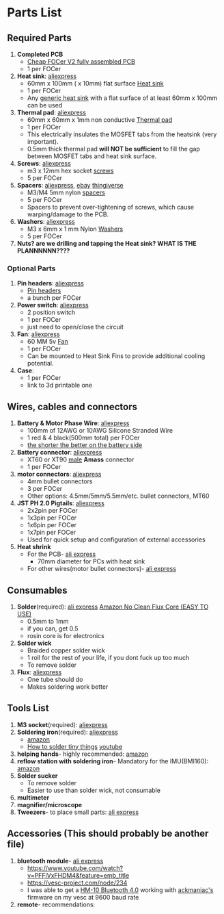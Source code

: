 # Parts List
## Required Parts
1. **Completed PCB**
    * [Cheap FOCer V2 fully assembled PCB](../orderingGuide/readme.md)
    * 1 per FOCer
3. **Heat sink**: [aliexpress](https://www.aliexpress.com/item/32951112852.html)
    * 60mm x 100mm ( x 10mm) flat surface [Heat sink](./images/heatSink.jpeg) 
    * 1 per FOCer
    * Any [generic heat sink](./images/heatSink.jpeg) with a flat surface of at least 60mm x 100mm can be used
4. **Thermal pad**: [aliexpress](https://www.aliexpress.com/item/32810504639.html)
    * 60mm x 60mm x 1mm non conductive [Thermal pad](./images/thermalPad.jpeg)
    * 1 per FOCer
    * This electrically insulates the MOSFET tabs from the heatsink (very important).
    * 0.5mm thick thermal pad **will NOT be sufficient** to fill the gap between MOSFET tabs and heat sink surface.
5. **Screws**: [aliexpress](https://www.aliexpress.com/item/32810872544.html)
    * m3 x 12mm hex socket [screws](./images/screws.jpeg)
    * 5 per FOCer
1. **Spacers**: [aliexpress](https://www.aliexpress.com/item/33047891996.html),  [ebay](https://www.ebay.com/itm/OD7-5mm-Nylon-Round-Spacer-Standoff-For-M3-thread-Screw-Blot-QTY50/183743008473) [thingiverse](https://www.thingiverse.com/thing:2876367)
    * M3/M4 5mm nylon [spacers](./images/spacers.jpeg)
    * 5 per FOCer
    * Spacers to prevent over-tightening of screws, which cause warping/damage to the PCB.
1. **Washers**: [aliexpress](https://www.aliexpress.com/item/33021883302.html)
    * M3 x 6mm x 1 mm Nylon [Washers](./images/washers.jpeg) 
    * 5 per FOCer
1. **Nuts? are we drilling and tapping the Heat sink? WHAT IS THE PLANNNNNN????**

### Optional Parts
1. **Pin headers**:  [aliexpress](https://www.aliexpress.com/item/4000909558952.html)
    * [Pin headers](pinHeaders.png)
    * a bunch per FOCer
1. **Power switch**: [aliexpress](https://www.aliexpress.com/item/4000358463924.html)
    * 2 position switch
    * 1 per FOCer
    * just need to open/close the circuit
1. **Fan**: [aliexpress](https://www.aliexpress.com/item/32571979071.html)
    * 60 MM 5v [Fan](./images/fan.jpeg)
    * 1 per FOCer
    * Can be mounted to Heat Sink Fins to provide additional cooling potential. 
5. **Case**:
    * 1 per FOCer
    * link to 3d printable one

## Wires, cables and connectors
1. **Battery & Motor Phase Wire**: [aliexpress](https://www.aliexpress.com/item/33057076463.html)
    * 100mm of 12AWG or 10AWG Silicone Stranded Wire
    * 1 red & 4 black(500mm total) per FOCer
    * [the shorter the better on the battery side](https://www.youtube.com/watch?v=54bb9zpDdZU)
2. **Battery connector**: [aliexpress](https://www.aliexpress.com/item/32546847748.html)
    * XT60 or XT90 [male](./images/xt90MvF.jpg) **Amass** connector
    * 1 per FOCer
3. **motor connectors**: [aliexpress](https://www.aliexpress.com/item/32926203705.html)
    * 4mm bullet connectors 
    * 3 per FOCer
     * Other options: 4.5mm/5mm/5.5mm/etc. bullet connectors, MT60
1. **JST PH 2.0 Pigtails**: [aliexpress](https://www.aliexpress.com/item/32733307616.html)
    * 2x2pin per FOCer
    * 1x3pin per FOCer
    * 1x6pin per FOCer
    * 1x7pin per FOCer
    * Used for quick setup and configuration of external accessories
1. **Heat shrink**
    * For the PCB- [ali express](https://a.aliexpress.com/_dUNLfKc)
        - 70mm diameter for PCs with heat sink 
    * For other wires(motor bullet connectors)- [ali express](https://www.aliexpress.com/item/33008449230.html)

## Consumables
1. **Solder**(required): [ali express](https://www.aliexpress.com/item/32946643268.html) [Amazon No Clean Flux Core (EASY TO USE)](https://www.amazon.com/MG-Chemicals-Leaded-Solder-Pocket/dp/B072JQ1N4G)
    * 0.5mm to 1mm
    * if you can, get 0.5
    * rosin core is for electronics
1. **Solder wick**
    * Braided copper solder wick
    * 1 roll for the rest of your life, if you dont fuck up too much
    * To remove solder
3. **Flux**: [aliexpress](https://www.aliexpress.com/item/32828595199.html)
    * One tube should do
    * Makes soldering work better 

## Tools List
1. **M3 socket**(required): [aliexpress](https://www.aliexpress.com/item/32676647238.html)
1. **Soldering iron**(required): [aliexpress](https://www.aliexpress.com/item/4000019437594.html)
    * [amazon](https://www.amazon.com/X-Tronic-3020-XTS-Digital-Display-Soldering/dp/B01DGZFSNE)
    * [How to solder tiny things](https://www.overclockers.com/how-to-solder-tiny-things/) [youtube](https://youtu.be/b9FC9fAlfQE)
1. **helping hands**- highly recommended: [amazon](https://www.amazon.com/gp/product/B078N9DPQ5)
1.  **reflow station with soldering iron**- Mandatory for the IMU(BMI160): [amazon](https://www.amazon.com/Flexzion-Digital-Soldering-Station-Desoldering/dp/B0154G4A28)
1. **Solder sucker** 
    * To remove solder
    * Easier to use than solder wick, not consumable
1. **multimeter**
1. **magnifier/microscope**
1. **Tweezers**- to place small parts: [ali express](https://aliexpress.com/item/33019151832.html)

## Accessories (This should probably be another file)
1. **bluetooth module**- [ali express](https://www.aliexpress.com/item/32833817130.html)
    * https://www.youtube.com/watch?v=PFFiVxFHDM4&feature=emb_title
    * https://vesc-project.com/node/234
    * I was able to get a [HM-10 Bluetooth 4.0](https://www.aliexpress.com/item/32888733000.html) working with [ackmaniac's](http://esk8.news/how-to-ackmaniac-esc-tool/) firmware on my vesc at 9600 baud rate
1. **remote**- recommendations:
